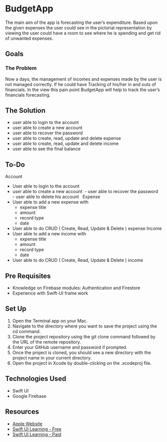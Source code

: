 # BudgetApp 
The main aim of the app is forecasting the user’s expenditure. Based upon the given expenses the user could see in the pictorial representation by viewing the user could have a room to see where he is spending and get rid of unwanted expenses. 


## Goals
### The Problem
Now a days, the management of incomes and expenses made by the user is not managed correctly. If he could have
Tracking of his/her in and outs of financials. In the view this pain point BudgetApp will help to track the user’s financials 
forecasting.


## The Solution
- user able to login to the account 
- user able to create a new account 
- user able to recover the password
- user able to create, read, update and delete expense 
- user able to create, read, update and delete income 
- user able to see the final balance 


## To-Do
Account
- User able to login to the account 
- user able to create a new account  - user able to recover the password  - user able to delete his account  
Expense 
- User able to add a new expense with
	- expense title 
	- amount 
	- record type 
	- date 
- User able to do CRUD ( Create, Read, Update & Delete ) expense 
Income 
- User able to add a new income with
	- expense title 
	- amount 
	- record type 
	- date 
- User able to do CRUD ( Create, Read, Update & Delete ) income 


## Pre Requisites
- Knowledge on Firebase modules:  Authentication and Firestore 
- Experience with Swift-UI frame work 

## Set Up
1. Open the Terminal app on your Mac.
2. Navigate to the directory where you want to save the project using the cd command.
3. Clone the project repository using the git clone command followed by the URL of the remote repository.
4. Enter your GitHub username and password if prompted.
5. Once the project is cloned, you should see a new directory with the project name in your current directory.
6. Open the project in Xcode by double-clicking on the .xcodeproj file.

## Technologies Used
- Swift UI
- Google Firebase

## Resources
- [Apple Website](https://developer.apple.com/xcode/swiftui)
- [Swift UI Learning - Free](https://developer.apple.com/tutorials/swiftui)
- [Swift UI Learning - Paid](https://www.kodeco.com/)
